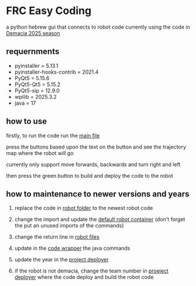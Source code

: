 # FRC Easy Coding

a python hebrew gui that connects to robot code
currently using the code in [Demacia 2025 season](https://github.com/Demacia5635/season2025)

## requernments

- pyinstaller = 5.13.1
- pyinstaller-hooks-contrib = 2021.4
- PyQt5 = 5.15.6
- PyQt5-Qt5 = 5.15.2
- PyQt5-sip = 12.9.0
- wpilib = 2025.3.2
- java = 17

## how to use

firstly, to run the code run the [main file](main.py)

press the buttons based upon the text on the button and see the trajectory map where the robot will go

currently only support move forwards, backwards and turn right and left

then press the green button to build and deploy the code to the robot

## how to maintenance to newer versions and years

1. replace the code in [robot folder](robot/code/) to the newest robot code 

2. change the import and update the [default robot container](robot/default%20files/RobotContainer.java) (don't forget the put an unused imports of the commands)

3. change the return line in [robot files](utils/robot/robot_files.py?plain=1#L16)

4. update in the [code wrapper](wrapper/code_wrapper.py) the java commands

5. update the year in the [project deployer](utils/robot/project_deployer.py?pl;ain=1#L38)

6. if the robot is not demacia, change the team number in [proeject deployer](utils/robot/project_deployer.py) where the code deploy and build the robot code
